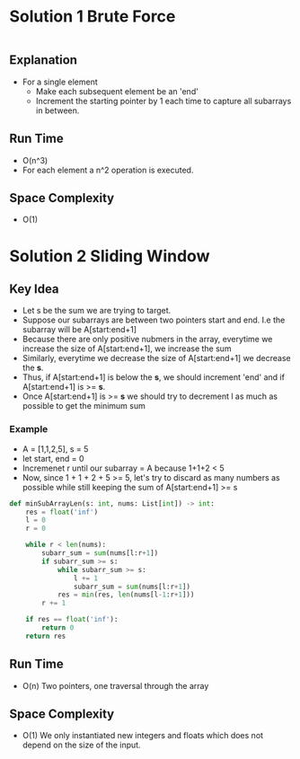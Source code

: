 # Solution 1 Brute Force

```python

```

## Explanation

- For a single element
  - Make each subsequent element be an 'end'
  - Increment the starting pointer by 1 each time to capture all subarrays in between.

## Run Time

- O(n^3)
- For each element a n^2 operation is executed.

## Space Complexity

- O(1)

# Solution 2 Sliding Window

## Key Idea

- Let s be the sum we are trying to target.
- Suppose our subarrays are between two pointers start and end. I.e the subarray will be A[start:end+1]
- Because there are only positive nubmers in the array, everytime we increase the size of A[start:end+1], we increase the sum
- Similarly, everytime we decrease the size of A[start:end+1] we decrease the **s**.
- Thus, if A[start:end+1] is below the **s**, we should increment 'end' and if A[start:end+1] is >= **s**.
- Once A[start:end+1] is >= **s** we should try to decrement l as much as possible to get the minimum sum

### Example

- A = [1,1,2,5], s = 5
- let start, end = 0
- Incremenet r until our subarray = A because 1+1+2 < 5
- Now, since 1 + 1 + 2 + 5 >= 5, let's try to discard as many numbers as possible while still keeping the sum of A[start:end+1] >= s

```python
def minSubArrayLen(s: int, nums: List[int]) -> int:
    res = float('inf')
    l = 0
    r = 0

    while r < len(nums):
        subarr_sum = sum(nums[l:r+1])
        if subarr_sum >= s:
            while subarr_sum >= s:
                l += 1
                subarr_sum = sum(nums[l:r+1])
            res = min(res, len(nums[l-1:r+1]))
        r += 1

    if res == float('inf'):
        return 0
    return res
```

## Run Time

- O(n) Two pointers, one traversal through the array

## Space Complexity

- O(1) We only instantiated new integers and floats which does not depend on the size of the input.
